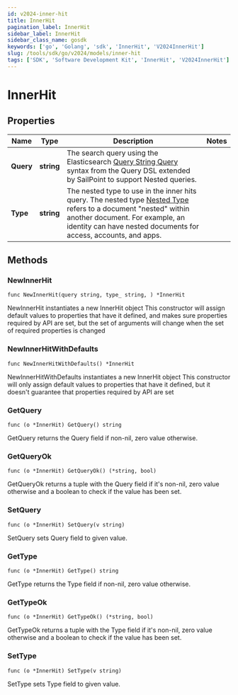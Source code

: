 ```yaml
---
id: v2024-inner-hit
title: InnerHit
pagination_label: InnerHit
sidebar_label: InnerHit
sidebar_class_name: gosdk
keywords: ['go', 'Golang', 'sdk', 'InnerHit', 'V2024InnerHit'] 
slug: /tools/sdk/go/v2024/models/inner-hit
tags: ['SDK', 'Software Development Kit', 'InnerHit', 'V2024InnerHit']
---
```


# InnerHit

## Properties

Name | Type | Description | Notes
------------ | ------------- | ------------- | -------------
**Query** | **string** | The search query using the Elasticsearch [Query String Query](https://www.elastic.co/guide/en/elasticsearch/reference/5.2/query-dsl-query-string-query.html#query-string) syntax from the Query DSL extended by SailPoint to support Nested queries. | 
**Type** | **string** | The nested type to use in the inner hits query.  The nested type [Nested Type](https://www.elastic.co/guide/en/elasticsearch/reference/current/nested.html) refers to a document \"nested\" within another document. For example, an identity can have nested documents for access, accounts, and apps. | 

## Methods

### NewInnerHit

`func NewInnerHit(query string, type_ string, ) *InnerHit`

NewInnerHit instantiates a new InnerHit object
This constructor will assign default values to properties that have it defined,
and makes sure properties required by API are set, but the set of arguments
will change when the set of required properties is changed

### NewInnerHitWithDefaults

`func NewInnerHitWithDefaults() *InnerHit`

NewInnerHitWithDefaults instantiates a new InnerHit object
This constructor will only assign default values to properties that have it defined,
but it doesn't guarantee that properties required by API are set

### GetQuery

`func (o *InnerHit) GetQuery() string`

GetQuery returns the Query field if non-nil, zero value otherwise.

### GetQueryOk

`func (o *InnerHit) GetQueryOk() (*string, bool)`

GetQueryOk returns a tuple with the Query field if it's non-nil, zero value otherwise
and a boolean to check if the value has been set.

### SetQuery

`func (o *InnerHit) SetQuery(v string)`

SetQuery sets Query field to given value.


### GetType

`func (o *InnerHit) GetType() string`

GetType returns the Type field if non-nil, zero value otherwise.

### GetTypeOk

`func (o *InnerHit) GetTypeOk() (*string, bool)`

GetTypeOk returns a tuple with the Type field if it's non-nil, zero value otherwise
and a boolean to check if the value has been set.

### SetType

`func (o *InnerHit) SetType(v string)`

SetType sets Type field to given value.



